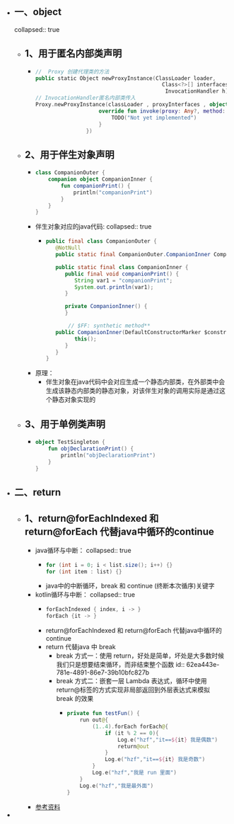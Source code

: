 - ## 一、object
  collapsed:: true
	- ## 1、用于匿名内部类声明
		- ```kotlin
		  //  Proxy 创建代理类的方法
		  public static Object newProxyInstance(ClassLoader loader,
		                                          Class<?>[] interfaces,
		                                           InvocationHandler h)
		  // InvocationHandler匿名内部类传入
		  Proxy.newProxyInstance(classLoader , proxyInterfaces , object :InvocationHandler{
		                      override fun invoke(proxy: Any?, method: Method?, args: Array<out Any>?): Any {
		                          TODO("Not yet implemented")
		                      }
		                  })
		  ```
	- ## 2、用于伴生对象声明
		- ```kotlin
		  class CompanionOuter {
		      companion object CompanionInner {
		          fun companionPrint() {
		              println("companionPrint")
		          }
		      }
		  }
		  
		  ```
		- 伴生对象对应的java代码:
		  collapsed:: true
			- ```java
			  public final class CompanionOuter {
			     @NotNull
			     public static final CompanionOuter.CompanionInner CompanionInner = new CompanionOuter.CompanionInner((DefaultConstructorMarker)null);
			  
			     public static final class CompanionInner {
			        public final void companionPrint() {
			           String var1 = "companionPrint";
			           System.out.println(var1);
			        }
			  
			        private CompanionInner() {
			        }
			  
			         // $FF: synthetic method**
			     public CompanionInner(DefaultConstructorMarker $constructor_marker) {
			           this();
			        }
			     }
			  }
			  ```
		- 原理：
			- 伴生对象在java代码中会对应生成一个静态内部类，在外部类中会生成该静态内部类的静态对象，对该伴生对象的调用实际是通过这个静态对象实现的
	- ## 3、用于单例类声明
		- ```kotlin
		  object TestSingleton {
		      fun objDeclarationPrint() {
		          println("objDeclarationPrint")
		      }
		  }
		  ```
- ## 二、return
	- ## 1、return@forEachIndexed 和 return@forEach 代替java中循环的continue
		- java循环与中断：
		  collapsed:: true
			- ```java
			  for (int i = 0; i < list.size(); i++) {}
			  for (int item : list) {}
			  ```
			- java中的中断循环，break 和 continue (终断本次循序)关键字
		- kotlin循环与中断：
		  collapsed:: true
			- ```kotlin
			  forEachIndexed { index, i -> }
			  forEach {it -> }
			  ```
			- return@forEachIndexed 和 return@forEach 代替java中循环的continue
			- return 代替java 中 break
				- break 方式一：使用 return，好处是简单，坏处是大多数时候我们只是想要结束循环，而非结束整个函数
				  id:: 62ea443e-781e-4891-86e7-39b10bfc827b
				- break 方式二：嵌套一层 Lambda 表达式，循环中使用 return@标签的方式实现非局部返回到外层表达式来模拟 break 的效果
					- ```kotlin
					  private fun testFun() {
					      run out@{
					          (1..4).forEach forEach@{
					              if (it % 2 == 0){
					                  Log.e("hzf","it==${it} 我是偶数")
					                  return@out
					              }
					              Log.e("hzf","it==${it} 我是奇数")
					          }
					          Log.e("hzf","我是 run 里面")
					      }
					      Log.e("hzf","我是最外面")
					  }
					  
					  ```
		- [参考资料](https://blog.csdn.net/Nicholas1hzf/article/details/123621523)
-